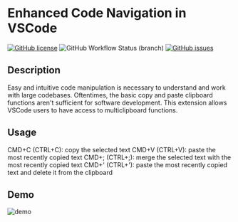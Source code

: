 # Enhanced Code Navigation in VSCode

[![GitHub license](https://img.shields.io/github/license/Yiwen-Gao/COMS4995)](https://github.com/Yiwen-Gao/COMS4995)
![GitHub Workflow Status (branch)](https://img.shields.io/github/workflow/status/Yiwen-Gao/renavigate/VSCode%20Extension%20CI/master)
[![GitHub issues](https://img.shields.io/github/issues/Yiwen-Gao/COMS4995)](https://github.com/Yiwen-Gao/COMS4995/issues)

## Description
Easy and intuitive code manipulation is necessary to understand and work with large codebases. Oftentimes, the basic copy and paste clipboard functions aren't sufficient for software development. This extension allows VSCode users to have access to multiclipboard functions.

## Usage
CMD+C (CTRL+C): copy the selected text
CMD+V (CTRL+V): paste the most recently copied text
CMD+; (CTRL+;): merge the selected text with the most recently copied text
CMD+' (CTRL+'): paste the most recently copied text and delete it from the clipboard

## Demo
![demo](/Users/yiwengao/Downloads/demo.gif)

